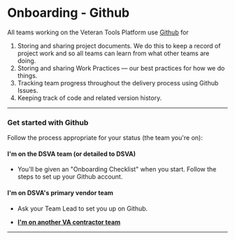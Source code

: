 # Onboarding - Github

All teams working on the Veteran Tools Platform use <a title="Go to VA Github" href="https://github.com/department-of-veterans-affairs" target="_blank">Github</a> for

1. Storing and sharing project documents. We do this to keep a record of project work and so all teams can learn from what other teams are doing.
2. Storing and sharing Work Practices &#8212; our best practices for how we do things.
3. Tracking team progress throughout the delivery process using Github Issues.
4. Keeping track of code and related version history.

<hr>

### Get started with Github

Follow the process appropriate for your status (the team you're on):

#### I'm on the DSVA team (or detailed to DSVA)

* You'll be given an "Onboarding Checklist" when you start. Follow the steps to set up your Github account.

#### I'm on DSVA's primary vendor team

* Ask your Team Lead to set you up on Github.

* **[I'm on another VA contractor team](github-other-va)**

<hr>
